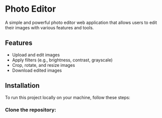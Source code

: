 # Photo Editor

A simple and powerful photo editor web application that allows users to edit their images with various features and tools.

## Features

- Upload and edit images
- Apply filters (e.g., brightness, contrast, grayscale)
- Crop, rotate, and resize images
- Download edited images

## Installation

To run this project locally on your machine, follow these steps:

### Clone the repository:
```bash

